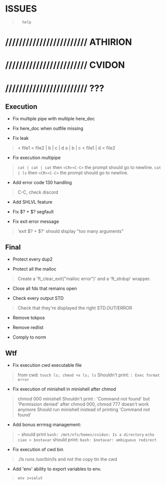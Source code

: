 
#           ISSUES

>       help

# //////////////////////// ATHIRION

# //////////////////////// CVIDON

# //////////////////////// ???

##  Execution

- Fix multiple pipe with multiple here_doc

- Fix here_doc when outfile missing

- Fix leak
> < file1 < file2 | b | c | d
> a | b | c < file1 | d < file2

- Fix execution multipipe
> `cat | cat | cat` then `<CR><C-C>` the prompt should go to newline.
> `cat | ls` then `<CR><C-C>` the prompt should go to newline.

- Add error code 130 handling
> C-C, check discord

- Add SHLVL feature

- Fix $? + $? segfault

- Fix exit error message
> 'exit $? + $?' should display "too many arguments"

##  Final

- Protect every dup2

- Protect all the malloc
> Create a 'ft_clear_exit("malloc error")' and a 'ft_strdup' wrapper.

- Close all fds that remains open

- Check every output STD
> Check that they're displayed the right STD.OUT/ERROR

- Remove tokpos
- Remove redlist

- Comply to norm

##  Wtf

- Fix execution cwd executable file
> from cwd: `touch ls; chmod +x ls; ls`
> Shouldn't print: `: Exec format error`

- Fix execution of minishell in minishell after chmod
> chmod 000 minishell
> Shouldn't print : 'Command not found' but 'Permission denied'
> after chmod 000, chmod 777 doesn't work anymore
> Should run minishell instead of printing 'Command not found'

- Add bonus errmsg management:
> `~`       should print `bash: /mnt/nfs/homes/cvidon: Is a directory`
> `echo ciao > $notavar`    should print: `bash: $notavar: ambiguous redirect`

- Fix execution of cwd bin
> ./ls runs /usr/bin/ls and not the copy tin the cwd

- Add 'env' ability to export variables to env.
> `env z=salut`
